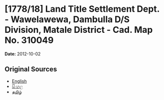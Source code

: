 # [1778/18] Land Title Settlement Dept. - Wawelawewa,  Dambulla D/S Division,  Matale District - Cad. Map No. 310049

**Date:** 2012-10-02

## Original Sources

- [English](https://documents.gov.lk/view/extra-gazettes/2012/10/1778-18_E.pdf)
- [සිංහල](https://documents.gov.lk/view/extra-gazettes/2012/10/1778-18_S.pdf)
- [தமிழ்](https://documents.gov.lk/view/extra-gazettes/2012/10/1778-18_T.pdf)
